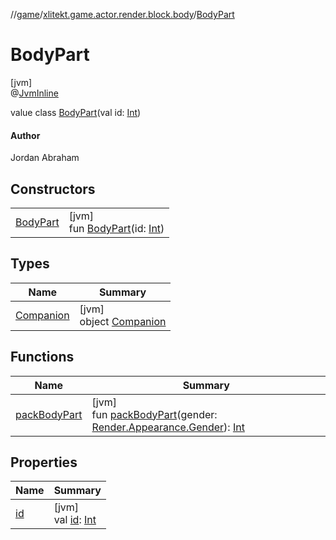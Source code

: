 //[game](../../../index.md)/[xlitekt.game.actor.render.block.body](../index.md)/[BodyPart](index.md)

# BodyPart

[jvm]\
@[JvmInline](https://kotlinlang.org/api/latest/jvm/stdlib/kotlin.jvm/-jvm-inline/index.html)

value class [BodyPart](index.md)(val id: [Int](https://kotlinlang.org/api/latest/jvm/stdlib/kotlin/-int/index.html))

#### Author

Jordan Abraham

## Constructors

| | |
|---|---|
| [BodyPart](-body-part.md) | [jvm]<br>fun [BodyPart](-body-part.md)(id: [Int](https://kotlinlang.org/api/latest/jvm/stdlib/kotlin/-int/index.html)) |

## Types

| Name | Summary |
|---|---|
| [Companion](-companion/index.md) | [jvm]<br>object [Companion](-companion/index.md) |

## Functions

| Name | Summary |
|---|---|
| [packBodyPart](pack-body-part.md) | [jvm]<br>fun [packBodyPart](pack-body-part.md)(gender: [Render.Appearance.Gender](../../xlitekt.game.actor.render/-render/-appearance/-gender/index.md)): [Int](https://kotlinlang.org/api/latest/jvm/stdlib/kotlin/-int/index.html) |

## Properties

| Name | Summary |
|---|---|
| [id](id.md) | [jvm]<br>val [id](id.md): [Int](https://kotlinlang.org/api/latest/jvm/stdlib/kotlin/-int/index.html) |
